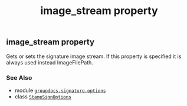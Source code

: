 ﻿---
title: image_stream property
second_title: GroupDocs.Signature for Python via .NET API References
description: 
type: docs
url: /python-net/groupdocs.signature.options/stampsignoptions/image_stream/
is_root: false
weight: 160
---

## image_stream property


Gets or sets the signature image stream.
If this property is specified it is always used instead ImageFilePath.

### See Also
* module [`groupdocs.signature.options`](../../)
* class [`StampSignOptions`](/signature/python-net/groupdocs.signature.options/stampsignoptions)
